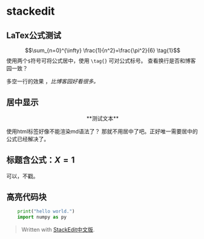 ﻿# stackedit
## LaTex公式测试
$$\sum_{n=0}^{\infty} \frac{1}{n^2}=\frac{\pi^2}{6} \tag{1}$$
使用两个`$`符号可将公式居中，使用 `\tag{}` 可对公式标号。
查看换行是否和博客园一致？

多空一行的效果 ，*比博客园好看很多。*

##  居中显示
<center> **测试文本** </center>

使用html标签好像不能渲染md语法了？
那就不用居中了吧。正好唯一需要居中的公式已经解决了。

## 标题含公式：$X=1$
可以，不戳。

## 高亮代码块
```python
	print("hello world.")
	import numpy as py
```
> Written with [StackEdit中文版](https://stackedit.cn/).
